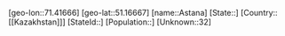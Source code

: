 ﻿---
location: [51.16667,71.41666]
type: City
tags:
- geo/City


SpocWebEntityId: 35936
isDeleted: false
confidential: public

---
[geo-lon::71.41666]
[geo-lat::51.16667]
[name::Astana]
[State::]
[Country::[[Kazakhstan]]]
[StateId::]
[Population::]
[Unknown::32]

